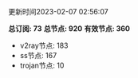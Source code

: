 更新时间2023-02-07 02:56:07

**总订阅: 73**
**总节点: 920**
**有效节点: 360**
- v2ray节点: 183
- ss节点: 167
- trojan节点: 10
